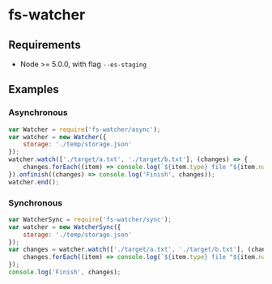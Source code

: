 
# fs-watcher

## Requirements

 * Node >= 5.0.0, with flag `--es-staging`

## Examples

### Asynchronous

```javascript
var Watcher = require('fs-watcher/async');
var watcher = new Watcher({
	storage: './temp/storage.json'
});
watcher.watch(['./target/a.txt', './target/b.txt'], (changes) => {
	changes.forEach((item) => console.log(`${item.type} file "${item.name}"`));
}).onfinish((changes) => console.log('Finish', changes));
watcher.end();
```

### Synchronous

```javascript
var WatcherSync = require('fs-watcher/sync');
var watcher = new WatcherSync({
	storage: './temp/storage.json'
});
var changes = watcher.watch(['./target/a.txt', './target/b.txt'], (changes) => {
    changes.forEach((item) => console.log(`${item.type} file "${item.name}"`));
});
console.log('Finish', changes);
```
